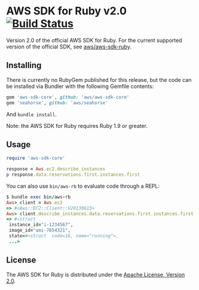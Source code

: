 # AWS SDK for Ruby v2.0 [![Build Status](https://travis-ci.org/aws/aws-sdk-ruby-core.png?branch=master)](https://travis-ci.org/aws/aws-sdk-ruby-core)

Version 2.0 of the official AWS SDK for Ruby. For the current supported version
of the official SDK, see [aws/aws-sdk-ruby](http://github.com/aws/aws-sdk-ruby).

## Installing

There is currently no RubyGem published for this release, but the code can be
installed via Bundler with the following Gemfile contents:

```ruby
gem 'aws-sdk-core', github: 'aws/aws-sdk-core'
gem 'seahorse', github: 'aws/seahorse'
```

And `bundle install`.

Note: the AWS SDK for Ruby requires Ruby 1.9 or greater.

## Usage

```ruby
require 'aws-sdk-core'

response = Aws.ec2.describe_instances
p response.data.reservations.first.instances.first
```

You can also use `bin/aws-rb` to evaluate code through a REPL:

```ruby
$ bundle exec bin/aws-rb
Aws> client = Aws.ec2
=> #<Aws::EC2::Client::V20130615>
Aws> client.describe_instances.data.reservations.first.instances.first
=> #<struct
 instance_id="i-1234567",
 image_id="ami-7654321",
 state=#<struct  code=16, name="running">,
 ...>
```

## License

The AWS SDK for Ruby is distributed under the
[Apache License, Version 2.0](http://www.apache.org/licenses/LICENSE-2.0).

